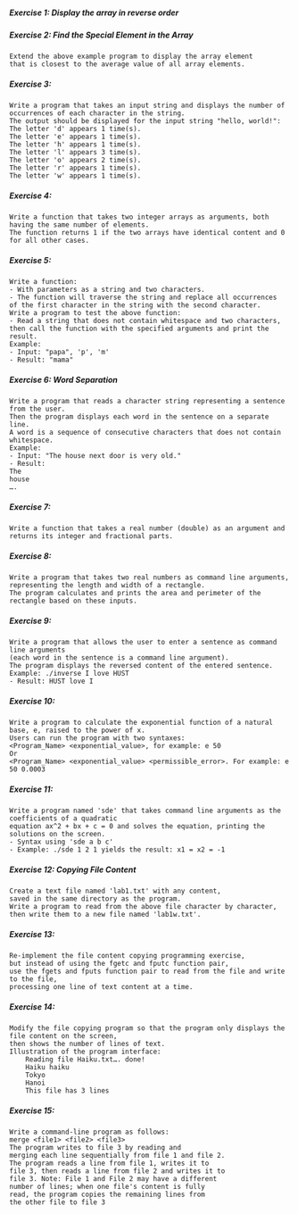##### Exercise 1: Display the array in reverse order
##### Exercise 2: Find the Special Element in the Array
    Extend the above example program to display the array element 
    that is closest to the average value of all array elements.
##### Exercise 3:
    Write a program that takes an input string and displays the number of occurrences of each character in the string. 
    The output should be displayed for the input string "hello, world!":
    The letter 'd' appears 1 time(s).
    The letter 'e' appears 1 time(s).
    The letter 'h' appears 1 time(s).
    The letter 'l' appears 3 time(s).
    The letter 'o' appears 2 time(s).
    The letter 'r' appears 1 time(s).
    The letter 'w' appears 1 time(s).
##### Exercise 4:
    Write a function that takes two integer arrays as arguments, both having the same number of elements. 
    The function returns 1 if the two arrays have identical content and 0 for all other cases.
##### Exercise 5:
    Write a function:
    - With parameters as a string and two characters.
    - The function will traverse the string and replace all occurrences 
    of the first character in the string with the second character.
    Write a program to test the above function:
    - Read a string that does not contain whitespace and two characters, 
    then call the function with the specified arguments and print the result.
    Example:
    - Input: "papa", 'p', 'm'
    - Result: "mama"
##### Exercise 6: Word Separation
    Write a program that reads a character string representing a sentence from the user. 
    Then the program displays each word in the sentence on a separate line. 
    A word is a sequence of consecutive characters that does not contain whitespace.
    Example:
    - Input: "The house next door is very old."
    - Result:
    The
    house
    ….
##### Exercise 7: 
    Write a function that takes a real number (double) as an argument and returns its integer and fractional parts.
##### Exercise 8:
    Write a program that takes two real numbers as command line arguments, 
    representing the length and width of a rectangle.
    The program calculates and prints the area and perimeter of the rectangle based on these inputs.
##### Exercise 9:
    Write a program that allows the user to enter a sentence as command line arguments 
    (each word in the sentence is a command line argument). 
    The program displays the reversed content of the entered sentence.
    Example: ./inverse I love HUST
    - Result: HUST love I
##### Exercise 10:
    Write a program to calculate the exponential function of a natural base, e, raised to the power of x. 
    Users can run the program with two syntaxes:
    <Program_Name> <exponential_value>, for example: e 50
    Or
    <Program_Name> <exponential_value> <permissible_error>. For example: e 50 0.0003
##### Exercise 11:
    Write a program named 'sde' that takes command line arguments as the coefficients of a quadratic 
    equation ax^2 + bx + c = 0 and solves the equation, printing the solutions on the screen.
    - Syntax using 'sde a b c'
    - Example: ./sde 1 2 1 yields the result: x1 = x2 = -1
##### Exercise 12: Copying File Content
    Create a text file named 'lab1.txt' with any content, 
    saved in the same directory as the program.
    Write a program to read from the above file character by character, 
    then write them to a new file named 'lab1w.txt'.
##### Exercise 13:
    Re-implement the file content copying programming exercise, 
    but instead of using the fgetc and fputc function pair, 
    use the fgets and fputs function pair to read from the file and write to the file, 
    processing one line of text content at a time.
##### Exercise 14:
    Modify the file copying program so that the program only displays the file content on the screen, 
    then shows the number of lines of text.
    Illustration of the program interface:
        Reading file Haiku.txt…. done!
        Haiku haiku
        Tokyo
        Hanoi
        This file has 3 lines
##### Exercise 15: 
    Write a command-line program as follows:
    merge <file1> <file2> <file3>
    The program writes to file 3 by reading and
    merging each line sequentially from file 1 and file 2.
    The program reads a line from file 1, writes it to
    file 3, then reads a line from file 2 and writes it to
    file 3. Note: File 1 and File 2 may have a different
    number of lines; when one file's content is fully
    read, the program copies the remaining lines from
    the other file to file 3









